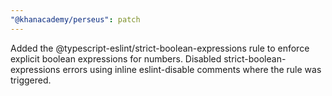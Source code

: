 ```yaml
---
"@khanacademy/perseus": patch
---
```


Added the @typescript-eslint/strict-boolean-expressions rule to enforce explicit boolean expressions for numbers. Disabled strict-boolean-expressions errors using inline eslint-disable comments where the rule was triggered.
